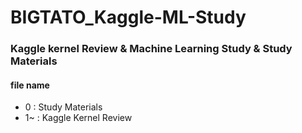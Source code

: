 # BIGTATO_Kaggle-ML-Study
### Kaggle kernel Review & Machine Learning Study & Study Materials

#### file name
- 0 : Study Materials
- 1~ : Kaggle Kernel Review

